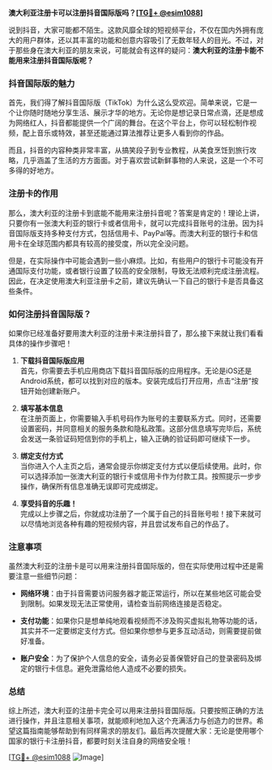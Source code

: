 **澳大利亚注册卡可以注册抖音国际版吗？[[TG💪+ @esim1088](https://t.me/s/esim1088)]**

说到抖音，大家可能都不陌生。这款风靡全球的短视频平台，不仅在国内外拥有庞大的用户群体，还以其丰富的功能和创意内容吸引了无数年轻人的目光。不过，对于那些身在澳大利亚的朋友来说，可能就会有这样的疑问：**澳大利亚的注册卡能不能用来注册抖音国际版呢？**

### 抖音国际版的魅力

首先，我们得了解抖音国际版（TikTok）为什么这么受欢迎。简单来说，它是一个让你随时随地分享生活、展示才华的地方。无论你是想记录日常点滴，还是想成为网络红人，抖音都能提供一个广阔的舞台。在这个平台上，你可以轻松制作视频，配上音乐或特效，甚至还能通过算法推荐让更多人看到你的作品。

而且，抖音的内容种类非常丰富，从搞笑段子到专业教程，从美食烹饪到旅行攻略，几乎涵盖了生活的方方面面。对于喜欢尝试新鲜事物的人来说，这是一个不可多得的好地方。

### 注册卡的作用

那么，澳大利亚的注册卡到底能不能用来注册抖音呢？答案是肯定的！理论上讲，只要你有一张澳大利亚的银行卡或者信用卡，就可以完成抖音账号的注册。因为抖音国际版支持多种支付方式，包括信用卡、PayPal等。而澳大利亚的银行卡和信用卡在全球范围内都具有较高的接受度，所以完全没问题。

但是，在实际操作中可能会遇到一些小麻烦。比如，有些用户的银行卡可能没有开通国际支付功能，或者银行设置了较高的安全限制，导致无法顺利完成注册流程。因此，在决定使用澳大利亚注册卡之前，建议先确认一下自己的银行卡是否具备这些条件。

### 如何注册抖音国际版？

如果你已经准备好要用澳大利亚的注册卡来注册抖音了，那么接下来就让我们看看具体的操作步骤吧！

1. **下载抖音国际版应用**  
   首先，你需要去手机应用商店下载抖音国际版的应用程序。无论是iOS还是Android系统，都可以找到对应的版本。安装完成后打开应用，点击“注册”按钮开始创建新账户。

2. **填写基本信息**  
   在注册页面上，你需要输入手机号码作为账号的主要联系方式。同时，还需要设置密码，并同意相关的服务条款和隐私政策。这部分信息填写完毕后，系统会发送一条验证码短信到你的手机上，输入正确的验证码即可继续下一步。

3. **绑定支付方式**  
   当你进入个人主页之后，通常会提示你绑定支付方式以便后续使用。此时，你可以选择添加一张澳大利亚的银行卡或信用卡作为付款工具。按照提示一步步操作，确保所有信息准确无误即可完成绑定。

4. **享受抖音的乐趣！**  
   完成以上步骤之后，你就成功注册了一个属于自己的抖音账号啦！接下来就可以尽情地浏览各种有趣的短视频内容，并且尝试发布自己的作品了。

### 注意事项

虽然澳大利亚的注册卡是可以用来注册抖音国际版的，但在实际使用过程中还是需要注意一些细节问题：

- **网络环境**：由于抖音需要访问服务器才能正常运行，所以在某些地区可能会受到限制。如果发现无法正常使用，请检查当前网络连接是否稳定。
  
- **支付功能**：如果你只是想单纯地观看视频而不涉及购买虚拟礼物等功能的话，其实并不一定要绑定支付方式。但如果你想参与更多互动活动，则需要提前做好准备。
  
- **账户安全**：为了保护个人信息的安全，请务必妥善保管好自己的登录密码及绑定的银行卡信息。避免泄露给他人造成不必要的损失。

### 总结

综上所述，澳大利亚的注册卡完全可以用来注册抖音国际版。只要按照正确的方法进行操作，并且注意相关事项，就能顺利地加入这个充满活力与创造力的世界。希望这篇指南能够帮助到有同样需求的朋友们。最后再次提醒大家：无论是使用哪个国家的银行卡注册抖音，都要时刻关注自身的网络安全哦！

[[TG💪+ @esim1088](https://t.me/s/esim1088) ![Image](https://i.postimg.cc/4NQfJmqS/Snipaste-2025-05-13-00-14-12.png)]